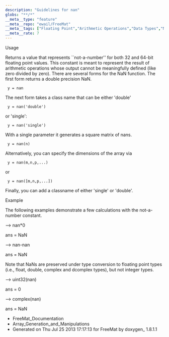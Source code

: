 ```yaml
---
description: "Guidelines for nan"
globs: "**/*"
__meta__type: "feature"
__meta__repo: "ewail/FreeMat"
__meta__tags: ["Floating Point","Arithmetic Operations","Data Types","NaN","FreeMat"]
__meta__rate: 7
---
```


 Usage

Returns a value that represents ``not-a-number'' for both 32
and 64-bit floating point values. This constant is meant to
represent the result of arithmetic operations whose output
cannot be meaningfully defined (like zero divided by zero).
There are several forms for the NaN function. The first form
returns a double precision NaN.

     y = nan

The next form takes a class name that can be either 'double'

     y = nan('double')

or 'single':

     y = nan('single')

With a single parameter it generates a square matrix of
nans.

     y = nan(n)

Alternatively, you can specify the dimensions of the array
via

     y = nan(m,n,p,...)

or

     y = nan([m,n,p,...])

Finally, you can add a classname of either 'single' or
'double'.


 Example

The following examples demonstrate a few calculations with
the not-a-number constant.

  --> nan*0

  ans =
   NaN

  --> nan-nan

  ans =
   NaN

Note that NaNs are preserved under type conversion to
floating point types (i.e., float, double, complex and
dcomplex types), but not integer types.

  --> uint32(nan)

  ans =
   0

  --> complex(nan)

  ans =
   NaN


* FreeMat_Documentation
* Array_Generation_and_Manipulations
* Generated on Thu Jul 25 2013 17:17:13 for FreeMat by
  doxygen_ 1.8.1.1

